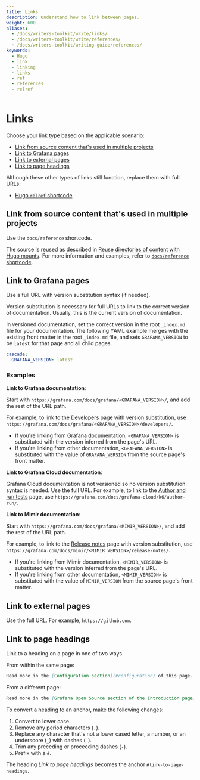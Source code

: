 ```yaml
---
title: Links
description: Understand how to link between pages.
weight: 600
aliases:
  - /docs/writers-toolkit/write/links/
  - /docs/writers-toolkit/write/references/
  - /docs/writers-toolkit/writing-guide/references/
keywords:
  - Hugo
  - link
  - linking
  - links
  - ref
  - references
  - relref
---
```


# Links

Choose your link type based on the applicable scenario:

- [Link from source content that's used in multiple projects](#link-from-source-content-thats-used-in-multiple-projects)
- [Link to Grafana pages](#link-to-grafana-pages)
- [Link to external pages](#link-to-external-pages)
- [Link to page headings](#link-to-page-headings)

Although these other types of links still function, replace them with full URLs:

- [Hugo `relref` shortcode](https://grafana.com/docs/writers-toolkit/write/shortcodes/#relref)

## Link from source content that's used in multiple projects

Use the `docs/reference` shortcode.

The source is reused as described in [Reuse directories of content with Hugo mounts](https://grafana.com/docs/writers-toolkit/write/reuse-content/reuse-directories/).
For more information and examples, refer to [`docs/reference` shortcode](https://grafana.com/docs/writers-toolkit/write/shortcodes/#docsreference).

## Link to Grafana pages

Use a full URL with version substitution syntax (if needed).

Version substitution is necessary for full URLs to link to the correct version of documentation.
Usually, this is the current version of documentation.

In versioned documentation, set the correct version in the root `_index.md` file for your documentation.
The following YAML example merges with the existing front matter in the root `_index.md` file, and sets `GRAFANA_VERSION` to be `latest` for that page and all child pages.

```yaml
cascade:
  GRAFANA_VERSION: latest
```

### Examples

**Link to Grafana documentation**:

Start with `https://grafana.com/docs/grafana/<GRAFANA_VERSION>/`, and add the rest of the URL path.

For example, to link to the [Developers](https://grafana.com/docs/grafana/latest/developers) page with version substitution,
use `https://grafana.com/docs/grafana/<GRAFANA_VERSION>/developers/`.

- If you're linking from Grafana documentation, `<GRAFANA_VERSION>` is substituted with the version inferred from the page's URL.
- If you're linking from other documentation, `<GRAFANA_VERSION>` is substituted with the value of `GRAFANA_VERSION` from the source page's front matter.

**Link to Grafana Cloud documentation**:

Grafana Cloud documentation is not versioned so no version substitution syntax is needed.
Use the full URL.
For example, to link to the [Author and run tests](https://grafana.com/docs/grafana-cloud/k6/author-run/) page, use `https://grafana.com/docs/grafana-cloud/k6/author-run/`.

**Link to Mimir documentation**:

Start with `https://grafana.com/docs/grafana/<MIMIR_VERSION>/`, and add the rest of the URL path.

For example, to link to the [Release notes](https://grafana.com/docs/mimir/latest/release-notes/) page with version substitution,
use `https://grafana.com/docs/mimir/<MIMIR_VERSION>/release-notes/`.

- If you're linking from Mimir documentation, `<MIMIR_VERSION>` is substituted with the version inferred from the page's URL.
- If you're linking from other documentation, `<MIMIR_VERSION>` is substituted with the value of `MIMIR_VERSION` from the source page's front matter.

## Link to external pages

Use the full URL.
For example, `https://github.com`.

## Link to page headings

Link to a heading on a page in one of two ways.

From within the same page:

```markdown
Read more in the [Configuration section](#configuration) of this page.
```

From a different page:

```markdown
Read more in the [Grafana Open Source section of the Introduction page](https://grafana.com/docs/grafana/<GRAFANA_VERSION>/fundamentals/#grafana-open-source).
```

To convert a heading to an anchor, make the following changes:

1. Convert to lower case.
1. Remove any period characters (`.`).
1. Replace any character that's not a lower cased letter, a number, or an underscore (`_`) with dashes (`-`).
1. Trim any preceding or proceeding dashes (`-`).
1. Prefix with a `#`.

The heading _Link to page headings_ becomes the anchor `#link-to-page-headings`.
